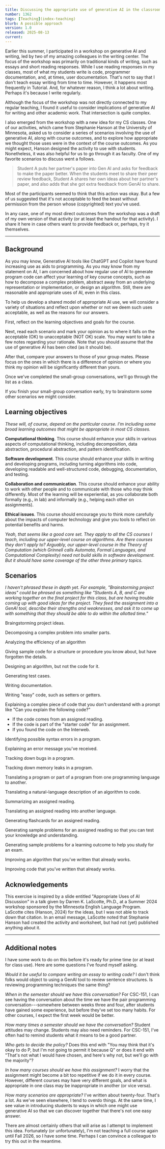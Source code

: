```yaml
---
title: Discussing the appropriate use of generative AI in the classroom
number: 1362
tags: [Teaching](index-teaching)
blurb: A possible approach
version: 1.0
released: 2025-08-13
current: 
---
```

Earlier this summer, I participated in a workshop on generative AI and writing, led by two of my amazing colleagues in the writing center. The focus of the workshop was primarily on traditional kinds of writing, such as essays and short reading responses. While I use reading responses in my classes, most of what my students write is code, programmer documentation, and, at times, user documentation. That's not to say that I don't teach essay writing from time to time. However, it happens most frequently in Tutorial. And, for whatever reason, I think a lot about writing. Perhaps it's because I write regularly.

Although the focus of the workshop was not directly connected to my regular teaching, I found it useful to consider implications of generative AI for writing and other academic work. That intersection is quite complex.

I also emerged from the workshop with a new idea for my CS classes. One of our activities, which came from Stephanie Hanson at the University of Minnesota, asked us to consider a series of scenarios involving the use of generative AI, along with course outcomes, and to explore how appropriate we thought those uses were in the context of the course outcomes. As you might expect, Hanson designed the activity to use with students. Nonetheless, it was also helpful for us to go through it as faculty. One of my favorite scenarios to discuss went a follows.

> Student A puts her partner's paper into Gen AI and asks for feedback to make the paper better. When the students meet to share their peer review feedback, Student A shares her own ideas about her partner's paper, and also adds that she got extra feedback from GenAI to share.

Most of the participants seemed to think that this action was okay. But a few of us suggested that it's not acceptable to feed the beast without permission from the person whose (copyrighted) text you've used.

In any case, one of my most direct outcomes from the workshop was a draft of my own version of that activity (or at least the handout for that activity). I share it here in case others want to provide feedback or, perhaps, try it themselves.

---

Background
----------

As you may know, Generative AI tools like ChatGPT and Copilot have found increasing use as aids to programming. As you may know from my statement on AI, I am concerned about how regular use of AI to generate program code can affect your learning of key course concepts, such as how to decompose a complex problem, abstract away from an underlying representation or implementation, or design an algorithm. Still, there are reasonable and appropriate uses of AI, even in this class.

To help us develop a shared model of appropriate AI use, we will consider a variety of situations and reflect upon whether or not we deem such uses acceptable, as well as the reasons for our answers.

First, reflect on the learning objectives and goals for the course.

Next, read each scenario and mark your opinion as to where it falls on the acceptable (OK) to unacceptable (NOT OK) scale. You may want to take a few notes regarding your rationale. Note that you should assume that the use of generative AI has been cited (as it should be).

After that, compare your answers to those of your group mates. Please focus on the ones in which there is a difference of opinion or where you think my opinion will be significantly different than yours. 

Once we've completed the small-group conversations, we'll go through the list as a class. 

If you finish your small-group conversation early, try to brainstorm some other scenarios we might consider.

Learning objectives
-------------------

_These will, of course, depend on the particular course. I'm including some broad learning outcomes that might be appropriate in most CS classes._

**Computational thinking**. This course should enhance your skills in various aspects of computational thinking, including decomposition, data abstraction, procedural abstraction, and pattern identification.

**Software development**. This course should enhance your skills in writing and developing programs, including turning algorithms into code, developing readable and well-structured code, debugging, documentation, and testing.

**Collaboration and communication**. This course should enhance your ability to work with other people and to communicate with those who may think differently. Most of the learning will be experiential, as you collaborate both formally (e.g., in lab) and informally (e.g., helping each other on assignments).

**Ethical issues**. This course should encourage you to think more carefully about the impacts of computer technology and give you tools to reflect on potential benefits and harms.

_Yeah, that seems like a good core set. They apply to all the CS courses I teach, including our upper-level course on algorithms. Are there courses they don't apply to? Arguably, our upper-level course in the Theory of Computation (which Grinnell calls *Automata, Formal Languages, and Computational Complexity*) need not build skills in software development. But it should have some coverage of the other three primary topics._

Scenarios
---------

_I haven't phrased these in depth yet. For example, "Brainstorming project ideas" could be phrased as something like "Students A, B, and C are working together on the final project for this class, but are having trouble coming up with good ideas for the project. They feed the assignment into a GenAI tool, describe their strengths and weaknesses, and ask it to come up with something that they should be able to do within the allotted time."_

Braingstorming project ideas.

Decomposing a complex problem into smaller parts.

Analyzing the efficiency of an algorithm

Giving sample code for a structure or procedure you know about, but have forgotten the details.

Designing an algorithm, but not the code for it.

Generating test cases.

Writing documentation.

Writing "easy" code, such as setters or getters.

Explaining a complex piece of code that you don't understand with a prompt like "Can you explain the following code?"

* If the code comes from an assigned reading.
* If the code is part of the "starter code" for an assignment.
* If you found the code on the Interweb.

Identifying possible syntax errors in a program.

Explaining an error message you've received.

Tracking down bugs in a program.

Tracking down memory leaks in a program.

Translating a program or part of a program from one programming language to another.

Translating a natural-language description of an algorithm to code.

Summarizing an assigned reading.

Translating an assigned reading into another language.

Generating flashcards for an assigned reading.

Generating sample problems for an assigned reading so that you can test your knowledge and understanding.

Generating sample problems for a learning outcome to help you study for an exam.

Improving an algorithm that you've written that already works.

Improving code that you've written that already works.

Acknowledgements
----------------

This exercise is inspired by a slide entitled "Appropriate Uses of AI Discussion" in a talk given by Darren K. LaScotte, Ph.D., at a Summer 2024 workshop sponsored by the Minnesota English Language Program. LaScotte cites (Hanson, 2024) for the ideas, but I was not able to track down that citation. In an email message, LaScotte noted that Stephanie Hanson had created the activity and worksheet, but had not (yet) published anything about it.

---

Additional notes
----------------

I have some work to do on this before it's ready for prime time (or at least for class use). Here are some questions I've found myself asking.

_Would it be useful to compare writing an essay to writing code?_ I don't think folks would object to using a GenAI tool to review sentence structures. Is reviewing programming techniques the same thing?

_When in the semester should we have this conversation?_ For CSC-151, I can see having the conversation about the time we have the pair programming conversation---somewhere between weeks three and four, after students have gained some experience, but before they've set too many habits. For other courses, I expect the first week would be better.

_How many times a semester should we have the conversation?_ Student attitudes may change. Students may also need reminders. For CSC-151, I've often had to remind students what it means to be a good partner.

_Who gets to decide the policy?_ Does this end with "You may think that it's okay to do P, but I'm not going to permit it because Q" or does it end with "That's not what I would have chosen, and here's why not, but we'll go with the majority"?

_In how many courses should we have this assignment?_ I worry that the assignment might become a bit too repetitive if we do it in every course. However, different courses may have very different goals, and what is appropriate in one class may be inappropriate in another (or vice versa).

_How many scenarios are appropriate?_ I've written about twenty-four. That's a lot. As we've seen elsewhere, I tend to overdo things. At the same time, I see value in introducing students to ways in which one might use generative AI so that we can discover together that there's not one easy answer.

There are almost certainly others that will arise as I attempt to implement this idea. Fortunately (or unfortunately), I'm not teaching a full course again until Fall 2026, so I have some time. Perhaps I can convince a colleague to try this out in the meantime.
